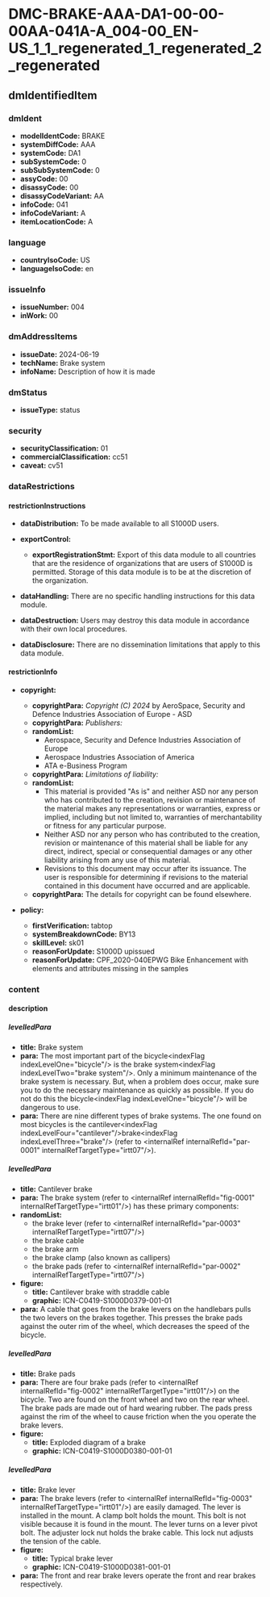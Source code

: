 # DMC-BRAKE-AAA-DA1-00-00-00AA-041A-A_004-00_EN-US_1_1_regenerated_1_regenerated_2_regenerated

## dmIdentifiedItem

### dmIdent

*   **modelIdentCode:** BRAKE
*   **systemDiffCode:** AAA
*   **systemCode:** DA1
*   **subSystemCode:** 0
*   **subSubSystemCode:** 0
*   **assyCode:** 00
*   **disassyCode:** 00
*   **disassyCodeVariant:** AA
*   **infoCode:** 041
*   **infoCodeVariant:** A
*   **itemLocationCode:** A

### language

*   **countryIsoCode:** US
*   **languageIsoCode:** en

### issueInfo

*   **issueNumber:** 004
*   **inWork:** 00

### dmAddressItems

*   **issueDate:** 2024-06-19
*   **techName:** Brake system
*   **infoName:** Description of how it is made

### dmStatus

*   **issueType:** status

### security

*   **securityClassification:** 01
*   **commercialClassification:** cc51
*   **caveat:** cv51

### dataRestrictions

#### restrictionInstructions

*   **dataDistribution:** To be made available to all S1000D users.

*   **exportControl:**
    *   **exportRegistrationStmt:** Export of this data module to all countries that are the residence of organizations that are users of S1000D is permitted. Storage of this data module is to be at the discretion of the organization.

*   **dataHandling:** There are no specific handling instructions for this data module.

*   **dataDestruction:** Users may destroy this data module in accordance with their own local procedures.

*   **dataDisclosure:** There are no dissemination limitations that apply to this data module.

#### restrictionInfo

*   **copyright:**
    *   **copyrightPara:** *Copyright (C) 2024* by AeroSpace, Security and Defence Industries Association of Europe - ASD
    *   **copyrightPara:** *Publishers:*
    *   **randomList:**
        *   Aerospace, Security and Defence Industries Association of Europe
        *   Aerospace Industries Association of America
        *   ATA e-Business Program
    *   **copyrightPara:** *Limitations of liability:*
    *   **randomList:**
        *   This material is provided "As is" and neither ASD nor any person who has contributed to the creation, revision or maintenance of the material makes any representations or warranties, express or implied, including but not limited to, warranties of merchantability or fitness for any particular purpose.
        *   Neither ASD nor any person who has contributed to the creation, revision or maintenance of this material shall be liable for any direct, indirect, special or consequential damages or any other liability arising from any use of this material.
        *   Revisions to this document may occur after its issuance. The user is responsible for determining if revisions to the material contained in this document have occurred and are applicable.
    *   **copyrightPara:** The details for copyright can be found elsewhere.

*   **policy:**
    *   **firstVerification:** tabtop
    *   **systemBreakdownCode:** BY13
    *   **skillLevel:** sk01
    *   **reasonForUpdate:** S1000D upissued
    *   **reasonForUpdate:** CPF_2020-040EPWG Bike Enhancement with elements and attributes missing in the samples

### content

#### description

##### levelledPara

*   **title:** Brake system
*   **para:** The most important part of the bicycle&lt;indexFlag indexLevelOne="bicycle"/&gt; is the brake system&lt;indexFlag indexLevelTwo="brake system"/&gt;. Only a minimum maintenance of the brake system is necessary. But, when a problem does occur, make sure you to do the necessary maintenance as quickly as possible. If you do not do this the bicycle&lt;indexFlag indexLevelOne="bicycle"/&gt; will be dangerous to use.
*   **para:** There are nine different types of brake systems. The one found on most bicycles is the cantilever&lt;indexFlag indexLevelFour="cantilever"/&gt;brake&lt;indexFlag indexLevelThree="brake"/&gt; (refer to &lt;internalRef internalRefId="par-0001" internalRefTargetType="irtt07"/&gt;).

##### levelledPara

*   **title:** Cantilever brake
*   **para:** The brake system (refer to &lt;internalRef internalRefId="fig-0001" internalRefTargetType="irtt01"/&gt;) has these primary components:
*   **randomList:**
    *   the brake lever (refer to &lt;internalRef internalRefId="par-0003" internalRefTargetType="irtt07"/&gt;)
    *   the brake cable
    *   the brake arm
    *   the brake clamp (also known as callipers)
    *   the brake pads (refer to &lt;internalRef internalRefId="par-0002" internalRefTargetType="irtt07"/&gt;)
*   **figure:**
    *   **title:** Cantilever brake with straddle cable
    *   **graphic:** ICN-C0419-S1000D0379-001-01
*   **para:** A cable that goes from the brake levers on the handlebars pulls the two levers on the brakes together. This presses the brake pads against the outer rim of the wheel, which decreases the speed of the bicycle.

##### levelledPara

*   **title:** Brake pads
*   **para:** There are four brake pads (refer to &lt;internalRef internalRefId="fig-0002" internalRefTargetType="irtt01"/&gt;) on the bicycle. Two are found on the front wheel and two on the rear wheel. The brake pads are made out of hard wearing rubber. The pads press against the rim of the wheel to cause friction when the you operate the brake levers.
*   **figure:**
    *   **title:** Exploded diagram of a brake
    *   **graphic:** ICN-C0419-S1000D0380-001-01

##### levelledPara

*   **title:** Brake lever
*   **para:** The brake levers (refer to &lt;internalRef internalRefId="fig-0003" internalRefTargetType="irtt01"/&gt;) are easily damaged. The lever is installed in the mount. A clamp bolt holds the mount. This bolt is not visible because it is found in the mount. The lever turns on a lever pivot bolt. The adjuster lock nut holds the brake cable. This lock nut adjusts the tension of the cable.
*   **figure:**
    *   **title:** Typical brake lever
    *   **graphic:** ICN-C0419-S1000D0381-001-01
*   **para:** The front and rear brake levers operate the front and rear brakes respectively.
